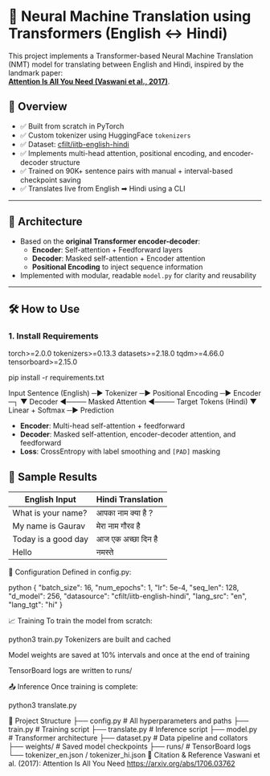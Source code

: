 # 🔁 Neural Machine Translation using Transformers (English ↔ Hindi)

This project implements a Transformer-based Neural Machine Translation (NMT) model for translating between English and Hindi, inspired by the landmark paper:  
**[Attention Is All You Need (Vaswani et al., 2017)](https://arxiv.org/abs/1706.03762)**.

## 🚀 Overview

- ✅ Built from scratch in PyTorch  
- ✅ Custom tokenizer using HuggingFace `tokenizers`  
- ✅ Dataset: [cfilt/iitb-english-hindi](https://huggingface.co/datasets/cfilt/iitb-english-hindi)  
- ✅ Implements multi-head attention, positional encoding, and encoder-decoder structure  
- ✅ Trained on 90K+ sentence pairs with manual + interval-based checkpoint saving  
- ✅ Translates live from English ➡ Hindi using a CLI

---

## 🧠 Architecture

- Based on the **original Transformer encoder-decoder**:
  - **Encoder**: Self-attention + Feedforward layers
  - **Decoder**: Masked self-attention + Encoder attention
  - **Positional Encoding** to inject sequence information
- Implemented with modular, readable `model.py` for clarity and reusability
---

## 🛠️ How to Use

### 1. Install Requirements
torch>=2.0.0
tokenizers>=0.13.3
datasets>=2.18.0
tqdm>=4.66.0
tensorboard>=2.15.0

pip install -r requirements.txt


Input Sentence (English) ─► Tokenizer ─► Positional Encoding ─► Encoder ─┐
▼
Decoder ◄──── Masked Attention
◄──── Target Tokens (Hindi)
▼
Linear + Softmax ─► Prediction


- **Encoder**: Multi-head self-attention + feedforward
- **Decoder**: Masked self-attention, encoder-decoder attention, and feedforward
- **Loss**: CrossEntropy with label smoothing and `[PAD]` masking

## 🧪 Sample Results

| English Input             | Hindi Translation           |
|--------------------------|-----------------------------|
| What is your name?       | आपका नाम क्या है ?         |
| My name is Gaurav        | मेरा नाम गौरव है           |
| Today is a good day      | आज एक अच्छा दिन है        |
| Hello                    | नमस्ते                      |


🔧 Configuration
Defined in config.py:

python
{
  "batch_size": 16,
  "num_epochs": 1,
  "lr": 5e-4,
  "seq_len": 128,
  "d_model": 256,
  "datasource": "cfilt/iitb-english-hindi",
  "lang_src": "en",
  "lang_tgt": "hi"
}

📈 Training
To train the model from scratch:

python3 train.py
Tokenizers are built and cached

Model weights are saved at 10% intervals and once at the end of training

TensorBoard logs are written to runs/

📤 Inference
Once training is complete:

python3 translate.py

📁 Project Structure
├── config.py              # All hyperparameters and paths
├── train.py               # Training script
├── translate.py           # Inference script
├── model.py               # Transformer architecture
├── dataset.py             # Data pipeline and collators
├── weights/               # Saved model checkpoints
├── runs/                  # TensorBoard logs
└── tokenizer_en.json / tokenizer_hi.json
🧠 Citation & Reference
Vaswani et al. (2017): Attention Is All You Need
https://arxiv.org/abs/1706.03762
